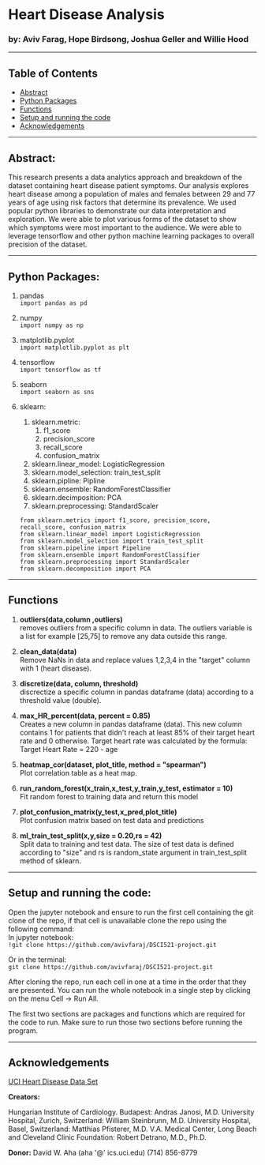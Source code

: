 # Heart Disease Analysis

### by: Aviv Farag, Hope Birdsong, Joshua Geller and Willie Hood

---

## Table of Contents
 * [Abstract](#abstract)
 * [Python Packages](#python-packages)
 * [Functions](#functions)
 * [Setup and running the code](#setup-and-running-the-code)
 * [Acknowledgements](#acknowledgements)
 

---

## Abstract: 
This research presents a data analytics approach and breakdown of the dataset containing heart disease patient symptoms. 
Our analysis explores heart disease among a population of males and females between 29 and 77 years of age using risk factors that determine its prevalence.
We used popular python libraries to demonstrate our data interpretation and exploration.
We were able to plot various forms of the dataset to show which symptoms were most important to the audience.
We were able to leverage tensorflow and other python machine learning packages to overall precision of the dataset. 

---

## Python Packages:
1. pandas <br>
 `import pandas as pd`
 
1. numpy <br>
`import numpy as np`

1. matplotlib.pyplot <br>
`import matplotlib.pyplot as plt`

1. tensorflow <br>
`import tensorflow as tf`

1. seaborn <br>
`import seaborn as sns`

1. sklearn:
	1. sklearn.metric:
		1. f1_score
		2. precision_score
		3. recall_score
		4. confusion_matrix
	1. sklearn.linear_model: LogisticRegression
	1. sklearn.model_selection: train_test_split
	1. sklearn.pipline: Pipline <br>
	1. sklearn.ensemble: RandomForestClassifier <br>
	1. sklearn.decimposition: PCA <br>
	1. sklearn.preprocessing: StandardScaler <br>
	```
	from sklearn.metrics import f1_score, precision_score, recall_score, confusion_matrix
	from sklearn.linear_model import LogisticRegression
	from sklearn.model_selection import train_test_split
	from sklearn.pipeline import Pipeline 
	from sklearn.ensemble import RandomForestClassifier
	from sklearn.preprocessing import StandardScaler
	from sklearn.decomposition import PCA

	```

---
## Functions
1. **outliers(data,column ,outliers)** <br>
removes outliers from a specific column in data. The outliers variable is a list for example [25,75] to remove any data outside this range. 

1. **clean_data(data)** <br>
Remove NaNs in data and replace values 1,2,3,4 in the "target" column with 1 (heart disease). 

1. **discretize(data, column, threshold)** <br>
discrectize a specific column in pandas dataframe (data) according to a threshold value (double).

1. **max_HR_percent(data, percent = 0.85)** <br>
Creates a new column in pandas dataframe (data). This new column contains 1 for patients that didn't reach at least 85% of their target heart rate and 0 otherwise. Target heart rate was calculated by the formula:
Target Heart Rate = 220 - age

1. **heatmap_cor(dataset, plot_title, method = "spearman")** <br>
Plot correlation table as a heat map.

1. **run_random_forest(x_train,x_test,y_train,y_test, estimator = 10)** <br>
Fit random forest to training data and return this model

1. **plot_confusion_matrix(y_test,x_pred,plot_title)** <br>
Plot confusion matrix based on test data and predictions

1. **ml_train_test_split(x,y,size = 0.20,rs = 42)** <br>
Split data to training and test data. The size of test data is defined according to "size" and rs is random_state argument in train_test_split method of sklearn.

---

## Setup and running the code:
Open the jupyter notebook and ensure to run the first cell containing the git clone of the repo, if that cell is unavailable clone the repo using the following command:<br>
In jupyter notebook:<br>
	`!git clone https://github.com/avivfaraj/DSCI521-project.git`
	
Or in the terminal:<br>
	`git clone https://github.com/avivfaraj/DSCI521-project.git`
	
After cloning the repo, run each cell in one at a time in the order that they are presented. You can run the whole notebook in a single step by clicking on the menu Cell -> Run All.<br>

The first two sections are packages and functions which are required for the code to run. Make sure to run those two sections before running the program. 

---

## Acknowledgements

[UCI Heart Disease Data Set](https://archive.ics.uci.edu/ml/datasets/Heart+Disease)

**Creators:**

Hungarian Institute of Cardiology. Budapest: Andras Janosi, M.D.
University Hospital, Zurich, Switzerland: William Steinbrunn, M.D.
University Hospital, Basel, Switzerland: Matthias Pfisterer, M.D.
V.A. Medical Center, Long Beach and Cleveland Clinic Foundation: Robert Detrano, M.D., Ph.D.

**Donor:**
David W. Aha (aha '@' ics.uci.edu) (714) 856-8779

